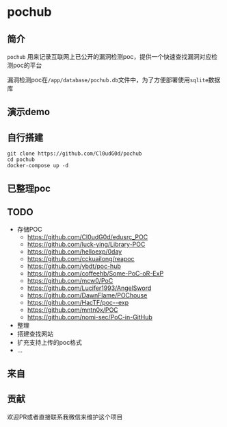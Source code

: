 # pochub

## 简介
`pochub` 用来记录互联网上已公开的漏洞检测poc，提供一个快速查找漏洞对应检测poc的平台

漏洞检测poc在`/app/database/pochub.db`文件中，为了方便部署使用`sqlite`数据库
## 演示demo

## 自行搭建

```
git clone https://github.com/Cl0udG0d/pochub
cd pochub
docker-compose up -d 
```

## 已整理poc

## TODO
+ 存储POC
  + https://github.com/Cl0udG0d/edusrc_POC
  + https://github.com/luck-ying/Library-POC
  + https://github.com/helloexp/0day
  + https://github.com/cckuailong/reapoc
  + https://github.com/ybdt/poc-hub
  + https://github.com/coffeehb/Some-PoC-oR-ExP
  + https://github.com/mcw0/PoC
  + https://github.com/Lucifer1993/AngelSword
  + https://github.com/DawnFlame/POChouse
  + https://github.com/HacTF/poc--exp
  + https://github.com/mntn0x/POC
  + https://github.com/nomi-sec/PoC-in-GitHub
+ 整理
+ 搭建查找网站
+ 扩充支持上传的poc格式
+ ...

## 来自


## 贡献
欢迎PR或者直接联系我微信来维护这个项目
